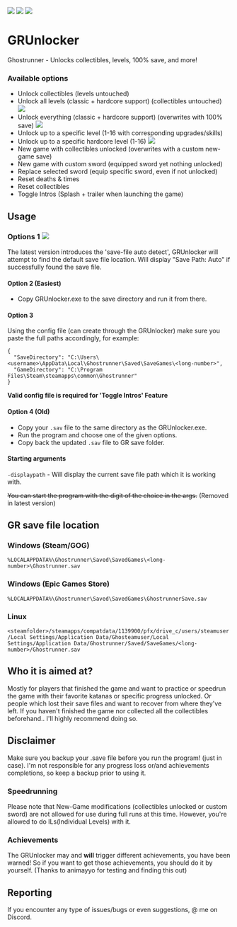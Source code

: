 [![](https://img.shields.io/badge/Jack-Unlocked-green)](https://github.com/Dmgvol/GRUnlocker/) [![](https://img.shields.io/badge/Discord-GRSR-red)](https://discord.com/invite/eZRz3Q5) ![](https://img.shields.io/github/downloads/dmgvol/grunlocker/total)


# GRUnlocker
Ghostrunner - Unlocks collectibles, levels, 100% save, and more!

### Available options
- Unlock collectibles (levels untouched)
- Unlock all levels (classic + hardcore support) (collectibles untouched)     ![](https://img.shields.io/badge/%20-%20New-brightgreen)   
- Unlock everything (classic + hardcore support) (overwrites with 100% save)  ![](https://img.shields.io/badge/%20-%20New-brightgreen)
- Unlock up to a specific level (1-16 with corresponding upgrades/skills)   
- Unlock up to a specific hardcore level (1-16)                               ![](https://img.shields.io/badge/%20-%20New-brightgreen)
- New game with collectibles unlocked (overwrites with a custom new-game save)
- New game with custom sword (equipped sword yet nothing unlocked) 
- Replace selected sword (equip specific sword, even if not unlocked) 
- Reset deaths & times  
- Reset collectibles    
- Toggle Intros (Splash + trailer when launching the game)


## Usage
### Options 1 ![](https://img.shields.io/badge/%20-%20New-brightgreen)
The latest version introduces the 'save-file auto detect', GRUnlocker will attempt to find the default save file location.
Will display "Save Path: Auto" if successfully found the save file.

#### Option 2 (Easiest)
- Copy GRUnlocker.exe to the save directory and run it from there.

#### Option 3 
Using the config file (can create through the GRUnlocker)
make sure you paste the full paths accordingly, for example:
```
{
  "SaveDirectory": "C:\Users\<username>\AppData\Local\Ghostrunner\Saved\SaveGames\<long-number>",
  "GameDirectory": "C:\Program Files\Steam\steamapps\common\Ghostrunner"
}
```
**Valid config file is required for 'Toggle Intros' Feature**

#### Option 4 (Old)
- Copy your ```.sav``` file to the same directory as the GRUnlocker.exe.
- Run the program and choose one of the given options.
- Copy back the updated ```.sav``` file to GR save folder.

#### Starting arguments
```-displaypath``` - Will display the current save file path which it is working with.

~~You can start the program with the digit of the choice in the args.~~ (Removed in latest version)

## GR save file location
### Windows (Steam/GOG)
```%LOCALAPPDATA%\Ghostrunner\Saved\SavedGames\<long-number>\Ghostrunner.sav```
### Windows (Epic Games Store)
```%LOCALAPPDATA%\Ghostrunner\Saved\SavedGames\GhostrunnerSave.sav```
### Linux
```<steamfolder>/steamapps/compatdata/1139900/pfx/drive_c/users/steamuser/Local Settings/Application Data/Ghosteamuser/Local Settings/Application Data/Ghostrunner/Saved/SaveGames/<long-number>/Ghostrunner.sav```

## Who it is aimed at?
Mostly for players that finished the game and want to practice or speedrun the game with their favorite katanas or specific progress unlocked.
Or people which lost their save files and want to recover from where they've left.
If you haven't finished the game nor collected all the collectibles beforehand.. I'll highly recommend doing so.

## Disclaimer
Make sure you backup your .save file before you run the program! (just in case).
I'm not responsible for any progress loss or/and achievements completions, so keep a backup prior to using it.

### Speedrunning
Please note that New-Game modifications (collectibles unlocked or custom sword) are not allowed for use during full runs at this time.
However, you're allowed to do ILs(Individual Levels) with it.

### Achievements
The GRUnlocker may and **will** trigger different achievements, you have been warned!
So if you want to get those achievements, you should do it by yourself.
(Thanks to animayyo for testing and finding this out)

## Reporting
If you encounter any type of issues/bugs or even suggestions, @ me on Discord.
